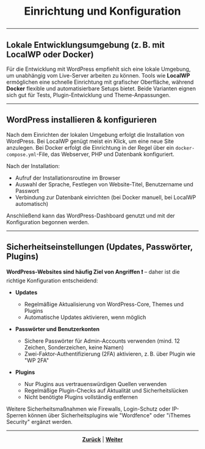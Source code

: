 # <p align="center">Einrichtung und Konfiguration</p>

---
<!-- Kapitel Einrichtung und Konfiguration -->

## Lokale Entwicklungsumgebung (z. B. mit LocalWP oder Docker)

Für die Entwicklung mit WordPress empfiehlt sich eine lokale Umgebung, um unabhängig vom Live-Server arbeiten zu können.
Tools wie **LocalWP** ermöglichen eine schnelle Einrichtung mit grafischer Oberfläche, während **Docker** flexible und automatisierbare Setups bietet.
Beide Varianten eignen sich gut für Tests, Plugin-Entwicklung und Theme-Anpassungen.

---

## WordPress installieren & konfigurieren

Nach dem Einrichten der lokalen Umgebung erfolgt die Installation von WordPress. Bei LocalWP genügt meist ein Klick, um eine neue Site anzulegen. Bei Docker erfolgt die Einrichtung in der Regel über ein `docker-compose.yml`-File, das Webserver, PHP und Datenbank konfiguriert.

Nach der Installation:

- Aufruf der Installationsroutine im Browser
- Auswahl der Sprache, Festlegen von Website-Titel, Benutzername und Passwort
- Verbindung zur Datenbank einrichten (bei Docker manuell, bei LocalWP automatisch)

Anschließend kann das WordPress-Dashboard genutzt und mit der Konfiguration begonnen werden.

---

## Sicherheitseinstellungen (Updates, Passwörter, Plugins)

**WordPress-Websites sind häufig Ziel von Angriffen ❗** – daher ist die richtige Konfiguration entscheidend:

- **Updates**
  - Regelmäßige Aktualisierung von WordPress-Core, Themes und Plugins
  - Automatische Updates aktivieren, wenn möglich

- **Passwörter und Benutzerkonten**
  - Sichere Passwörter für Admin-Accounts verwenden (mind. 12 Zeichen, Sonderzeichen, keine Namen)
  - Zwei-Faktor-Authentifizierung (2FA) aktivieren, z. B. über Plugin wie "WP 2FA"

- **Plugins**
  - Nur Plugins aus vertrauenswürdigen Quellen verwenden
  - Regelmäßige Plugin-Checks auf Aktualität und Sicherheitslücken
  - Nicht benötigte Plugins vollständig entfernen

Weitere Sicherheitsmaßnahmen wie Firewalls, Login-Schutz oder IP-Sperren können über Sicherheitsplugins wie "Wordfence" oder "iThemes Security" ergänzt werden.

---

<p align="center"><a href="/docs/06-entwicklung/08-cms/02-wp_grundlagen/README.md"><strong>Zurück</strong></a> | <a href="/docs/06-entwicklung/08-cms/README.md"><strong>Weiter</strong></a></p>
